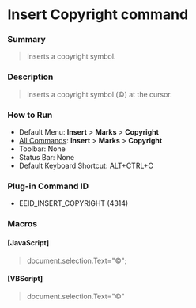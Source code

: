 # Insert Copyright command

### Summary

> Inserts a copyright symbol.

### Description

> Inserts a copyright symbol (©) at the cursor.

### How to Run

- Default Menu: **Insert** \> **Marks** \> **Copyright**
- [All Commands](../tools/all_commands): **Insert** \> **Marks** \> **Copyright**
- Toolbar: None
- Status Bar: None
- Default Keyboard Shortcut: ALT+CTRL+C

### Plug-in Command ID

- EEID\_INSERT\_COPYRIGHT (4314)

### Macros

#### \[JavaScript\]

> document.selection.Text="©";

#### \[VBScript\]

> document.selection.Text="©"
